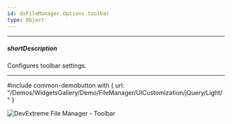 ```yaml
---
id: dxFileManager.Options.toolbar
type: Object
---
```

---
##### shortDescription
Configures toolbar settings.

---

#include common-demobutton with {
    url: "/Demos/WidgetsGallery/Demo/FileManager/UICustomization/jQuery/Light/"
}

![DevExtreme File Manager - Toolbar](/Content/images/doc/19_2/FileManager/toolbar.png)